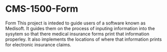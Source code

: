 # CMS-1500-Form
Form
This project is inteded to guide users of a software known as Medisoft.
It guides them on the process of inputing information into the sysytem so 
that there medical insurance forms print that information properley.
It also implements the locations of where that information prints for electronic
insurance claims. 
